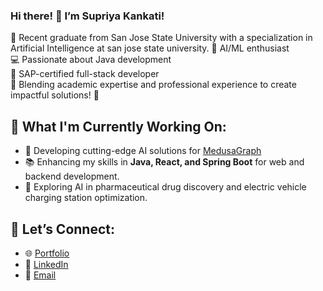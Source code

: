 ### Hi there! 👋 I’m Supriya Kankati!

🌟 Recent graduate from San Jose State University with a specialization in Artificial Intelligence at san jose state university.
🤖 AI/ML enthusiast  
💻 Passionate about Java development  
🔧 SAP-certified full-stack developer  
🎯 Blending academic expertise and professional experience to create impactful solutions! 🚀

## 🔭 What I'm Currently Working On:
- 🌟 Developing cutting-edge AI solutions for [MedusaGraph](https://github.com/Supriyakankati/Optimization-of-Protein-Ligand-Molecular-Docking-using-AI-ML.git)
- 📚 Enhancing my skills in **Java, React, and Spring Boot** for web and backend development.
- 🧪 Exploring AI in pharmaceutical drug discovery and electric vehicle charging station optimization.

## 🤝 Let’s Connect:
- 🌐 [Portfolio](https://your-portfolio-link.com)
- 💼 [LinkedIn](https://www.linkedin.com/in/supriya99/)
- 📧 [Email](supriyakankati2@gmail.com)
